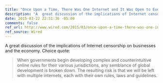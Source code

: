 ```yaml
---
title: "Once Upon a Time, There Was One Internet and It Was Open to Everyone…"
description: "A  great discussion of the implications of Internet censorship on businesses and the economy."
date: 2015-03-22 22:51:36 -05:00
comments: false
ref_url: http://www.wired.com/2015/03/once-upon-a-time-there-was-one-internet-and-it-was-open-to-everyone/
ref_source: Wired
---
```


A  great discussion of the implications of Internet censorship on businesses and the economy. Choice quote:

> When governments begin developing complex and counterintuitive online rules for their various jurisdictions, any semblance of global development is broken down. The resulting risk is that we will be left with multiple internets, each with their own rules, laws and guidelines.